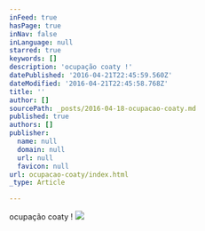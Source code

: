 ```yaml
---
inFeed: true
hasPage: true
inNav: false
inLanguage: null
starred: true
keywords: []
description: 'ocupação coaty !'
datePublished: '2016-04-21T22:45:59.560Z'
dateModified: '2016-04-21T22:45:58.768Z'
title: ''
author: []
sourcePath: _posts/2016-04-18-ocupacao-coaty.md
published: true
authors: []
publisher:
  name: null
  domain: null
  url: null
  favicon: null
url: ocupacao-coaty/index.html
_type: Article

---
```

ocupação coaty !
![](https://the-grid-user-content.s3-us-west-2.amazonaws.com/0b259e65-c3fb-43c4-8113-34f45b63d03f.jpg)